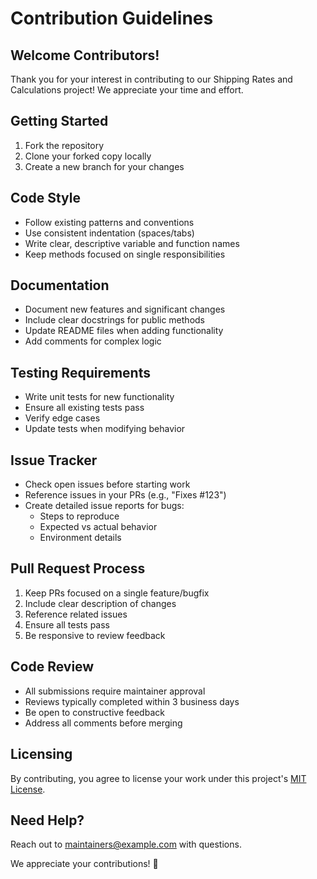 # Contribution Guidelines

## Welcome Contributors!
Thank you for your interest in contributing to our Shipping Rates and Calculations project! We appreciate your time and effort.

## Getting Started
1. Fork the repository
2. Clone your forked copy locally
3. Create a new branch for your changes

## Code Style
- Follow existing patterns and conventions
- Use consistent indentation (spaces/tabs)
- Write clear, descriptive variable and function names
- Keep methods focused on single responsibilities

## Documentation
- Document new features and significant changes
- Include clear docstrings for public methods
- Update README files when adding functionality
- Add comments for complex logic

## Testing Requirements
- Write unit tests for new functionality
- Ensure all existing tests pass
- Verify edge cases
- Update tests when modifying behavior

## Issue Tracker
- Check open issues before starting work
- Reference issues in your PRs (e.g., "Fixes #123")
- Create detailed issue reports for bugs:
  - Steps to reproduce
  - Expected vs actual behavior
  - Environment details

## Pull Request Process
1. Keep PRs focused on a single feature/bugfix
2. Include clear description of changes
3. Reference related issues
4. Ensure all tests pass
5. Be responsive to review feedback

## Code Review
- All submissions require maintainer approval
- Reviews typically completed within 3 business days
- Be open to constructive feedback
- Address all comments before merging

## Licensing
By contributing, you agree to license your work under this project's [MIT License](LICENSE).

## Need Help?
Reach out to maintainers@example.com with questions.

We appreciate your contributions! 🎉
